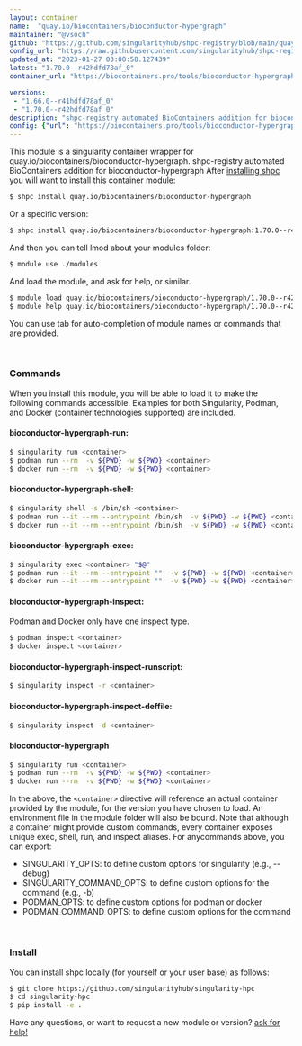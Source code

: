 ```yaml
---
layout: container
name:  "quay.io/biocontainers/bioconductor-hypergraph"
maintainer: "@vsoch"
github: "https://github.com/singularityhub/shpc-registry/blob/main/quay.io/biocontainers/bioconductor-hypergraph/container.yaml"
config_url: "https://raw.githubusercontent.com/singularityhub/shpc-registry/main/quay.io/biocontainers/bioconductor-hypergraph/container.yaml"
updated_at: "2023-01-27 03:00:58.127439"
latest: "1.70.0--r42hdfd78af_0"
container_url: "https://biocontainers.pro/tools/bioconductor-hypergraph"

versions:
 - "1.66.0--r41hdfd78af_0"
 - "1.70.0--r42hdfd78af_0"
description: "shpc-registry automated BioContainers addition for bioconductor-hypergraph"
config: {"url": "https://biocontainers.pro/tools/bioconductor-hypergraph", "maintainer": "@vsoch", "description": "shpc-registry automated BioContainers addition for bioconductor-hypergraph", "latest": {"1.70.0--r42hdfd78af_0": "sha256:250cbb57628320ea24ccb3902e6941924e6349e9576667988c821ee927cd01f0"}, "tags": {"1.66.0--r41hdfd78af_0": "sha256:ca22484df39003f70ead7a514a4869a995c258c2c023eaab4eea46cea7829dde", "1.70.0--r42hdfd78af_0": "sha256:250cbb57628320ea24ccb3902e6941924e6349e9576667988c821ee927cd01f0"}, "docker": "quay.io/biocontainers/bioconductor-hypergraph"}
---
```


This module is a singularity container wrapper for quay.io/biocontainers/bioconductor-hypergraph.
shpc-registry automated BioContainers addition for bioconductor-hypergraph
After [installing shpc](#install) you will want to install this container module:


```bash
$ shpc install quay.io/biocontainers/bioconductor-hypergraph
```

Or a specific version:

```bash
$ shpc install quay.io/biocontainers/bioconductor-hypergraph:1.70.0--r42hdfd78af_0
```

And then you can tell lmod about your modules folder:

```bash
$ module use ./modules
```

And load the module, and ask for help, or similar.

```bash
$ module load quay.io/biocontainers/bioconductor-hypergraph/1.70.0--r42hdfd78af_0
$ module help quay.io/biocontainers/bioconductor-hypergraph/1.70.0--r42hdfd78af_0
```

You can use tab for auto-completion of module names or commands that are provided.

<br>

### Commands

When you install this module, you will be able to load it to make the following commands accessible.
Examples for both Singularity, Podman, and Docker (container technologies supported) are included.

#### bioconductor-hypergraph-run:

```bash
$ singularity run <container>
$ podman run --rm  -v ${PWD} -w ${PWD} <container>
$ docker run --rm  -v ${PWD} -w ${PWD} <container>
```

#### bioconductor-hypergraph-shell:

```bash
$ singularity shell -s /bin/sh <container>
$ podman run --it --rm --entrypoint /bin/sh  -v ${PWD} -w ${PWD} <container>
$ docker run --it --rm --entrypoint /bin/sh  -v ${PWD} -w ${PWD} <container>
```

#### bioconductor-hypergraph-exec:

```bash
$ singularity exec <container> "$@"
$ podman run --it --rm --entrypoint ""  -v ${PWD} -w ${PWD} <container> "$@"
$ docker run --it --rm --entrypoint ""  -v ${PWD} -w ${PWD} <container> "$@"
```

#### bioconductor-hypergraph-inspect:

Podman and Docker only have one inspect type.

```bash
$ podman inspect <container>
$ docker inspect <container>
```

#### bioconductor-hypergraph-inspect-runscript:

```bash
$ singularity inspect -r <container>
```

#### bioconductor-hypergraph-inspect-deffile:

```bash
$ singularity inspect -d <container>
```



#### bioconductor-hypergraph

```bash
$ singularity run <container>
$ podman run --rm  -v ${PWD} -w ${PWD} <container>
$ docker run --rm  -v ${PWD} -w ${PWD} <container>
```


In the above, the `<container>` directive will reference an actual container provided
by the module, for the version you have chosen to load. An environment file in the
module folder will also be bound. Note that although a container
might provide custom commands, every container exposes unique exec, shell, run, and
inspect aliases. For anycommands above, you can export:

 - SINGULARITY_OPTS: to define custom options for singularity (e.g., --debug)
 - SINGULARITY_COMMAND_OPTS: to define custom options for the command (e.g., -b)
 - PODMAN_OPTS: to define custom options for podman or docker
 - PODMAN_COMMAND_OPTS: to define custom options for the command

<br>

### Install

You can install shpc locally (for yourself or your user base) as follows:

```bash
$ git clone https://github.com/singularityhub/singularity-hpc
$ cd singularity-hpc
$ pip install -e .
```

Have any questions, or want to request a new module or version? [ask for help!](https://github.com/singularityhub/singularity-hpc/issues)